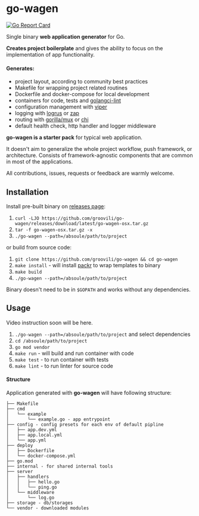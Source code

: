 # go-wagen
[![Go Report Card](https://goreportcard.com/badge/github.com/groovili/go-wagen)](https://goreportcard.com/report/github.com/groovili/go-wagen)

Single binary **web application generator** for Go. 

**Creates project boilerplate** and gives the ability to focus on the implementation of app functionality.

#### Generates:
 * project layout, according to community best practices
 * Makefile for wrapping project related routines 
 * Dockerfile and docker-compose for local development
 * containers for code, tests and [golangci-lint](https://github.com/golangci/golangci-lint)
 * configuration management with [viper](https://github.com/spf13/viper)
 * logging with [logrus](http://github.com/sirupsen/logrus) or [zap](https://github.com/uber-go/zap)
 * routing with [gorilla/mux](https://github.com/gorilla/mux) or [chi](github.com/go-chi/chi)
 * default health check, http handler and logger middleware
 
 **go-wagen is a starter pack** for typical web application. 
 
 It doesn't aim to generalize the whole project workflow, push framework, or architecture.
 Consists of framework-agnostic components that are common in most of the applications.
 
 All contributions, issues, requests or feedback are warmly welcome.
 
 ## Installation
 
 Install pre-built binary on [releases page](https://github.com/groovili/go-wagen/releases):
 
 1. `curl -LJO https://github.com/groovili/go-wagen/releases/download/latest/go-wagen-osx.tar.gz`
 2. `tar -f go-wagen-osx.tar.gz -x`
 2. `./go-wagen --path=/absoule/path/to/project`
 
 or build from source code:
 
 1. `git clone https://github.com/groovili/go-wagen && cd go-wagen`
 2. `make install` - will install [packr](https://github.com/gobuffalo/packr) to wrap templates to binary
 3. `make build`
 4. `./go-wagen --path=/absoule/path/to/project`
 
 Binary doesn't need to be in `$GOPATH` and works without any dependencies.
 
 ## Usage
 
 Video instruction soon will be here.
 
 1. `./go-wagen --path=/absoule/path/to/project` and select dependencies
 2. `cd /absoule/path/to/project`
 3. `go mod vendor`
 4. `make run` - will build and run container with code
 5. `make test` - to run container with tests
 6. `make lint` - to run linter for source code
 
 #### Structure
 
 Application generated with **go-wagen** will have following structure:
 ```
 ├── Makefile
 ├── cmd
 │   └── example
 │       └── example.go - app entrypoint
 ├── config - config presets for each env of default pipline
 │   ├── app.dev.yml
 │   ├── app.local.yml
 │   └── app.yml
 ├── deploy
 │   ├── Dockerfile
 │   └── docker-compose.yml
 ├── go.mod
 ├── internal - for shared internal tools
 ├── server
 │   ├── handlers
 │   │   ├── hello.go
 │   │   └── ping.go
 │   └── middleware
 │       └── log.go
 ├── storage - db/storages
 └── vendor - downloaded modules
```